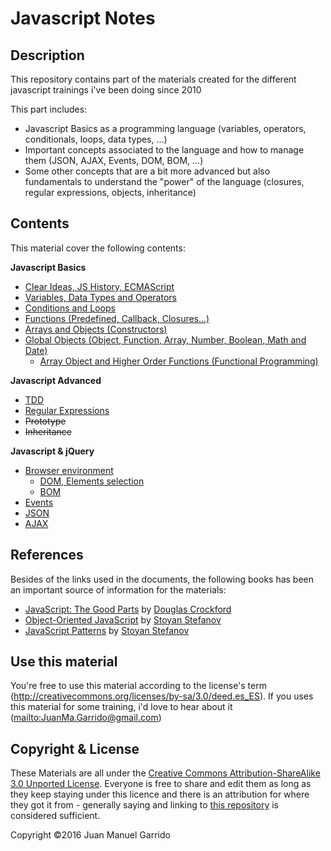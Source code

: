 # Javascript Notes

## Description ##

This repository contains part of the materials created for the different javascript trainings i've been doing since 2010

This part includes:

- Javascript Basics as a programming language (variables, operators, conditionals, loops, data types, ...)
- Important concepts associated to the language and how to manage them (JSON, AJAX, Events, DOM, BOM, ...)
- Some other concepts that are a bit more advanced but also fundamentals to understand the "power" of the language (closures, regular expressions, objects, inheritance)

## Contents ##

This material cover the following contents:

**Javascript Basics**

- [Clear Ideas, JS History, ECMAScript](markdown-en/01-clear-ideas)
- [Variables, Data Types and Operators](markdown-en/02-variables-data-types-operators)
- [Conditions and Loops](markdown-en/03-conditions-loops)
- [Functions (Predefined, Callback, Closures...)](markdown-en/04-functions)
- [Arrays and Objects (Constructors)](markdown-en/05-arrays-objects)
- [Global Objects (Object, Function, Array, Number, Boolean, Math and Date)](markdown-en/06-global-objects)
    - [Array Object and Higher Order Functions (Functional Programming)](markdown-en/06-global-objects/arrays)

**Javascript Advanced**

- [TDD](markdown-en/7-tdd)
- [Regular Expressions](markdown-en/8-regular-expressions)
- ~~Prototype~~
- ~~Inheritance~~


**Javascript & jQuery**

- [Browser environment](markdown-en/11-browser-environment)
    -  [DOM, Elements selection](markdown-en/11-browser-environment/DOM)
    -  [BOM](markdown-en/11-browser-environment/BOM)
- [Events](markdown-en/12-events)
- [JSON](markdown-en/13-JSON)
- [AJAX](markdown-en/14-AJAX)

## References ##

Besides of the links used in the documents, the following books has been an important source of information for the materials:

- [JavaScript: The Good Parts](http://www.amazon.com/dp/0596517742) by [Douglas Crockford](http://www.crockford.com/)
- [Object-Oriented JavaScript](http://www.amazon.com/dp/1847194141) by [Stoyan Stefanov](https://twitter.com/stoyanstefanov)
- [JavaScript Patterns](http://www.amazon.com/dp/0596806752) by [Stoyan Stefanov](https://twitter.com/stoyanstefanov)

## Use this material ##

You're free to use this material according to the license's term (http://creativecommons.org/licenses/by-sa/3.0/deed.es_ES). If you uses this material for some training, i'd love to hear about it (<mailto:JuanMa.Garrido@gmail.com>)

## Copyright & License ##

These Materials are all under the [Creative Commons Attribution-ShareAlike 3.0 Unported License](http://creativecommons.org/licenses/by-sa/3.0/deed.en_EN). Everyone is free to share and edit them as long as they keep staying under this licence and there is an attribution for where they got it from - generally saying and linking to [this repository](https://github.com/juanmaguitar/javascript-notes) is considered sufficient.

Copyright &copy;2016 Juan Manuel Garrido

